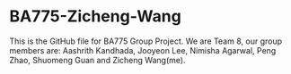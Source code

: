 # BA775-Zicheng-Wang
This is the GitHub file for BA775 Group Project.
We are Team 8, our group members are: Aashrith Kandhada, Jooyeon Lee, Nimisha Agarwal, Peng Zhao, Shuomeng Guan and Zicheng Wang(me).
